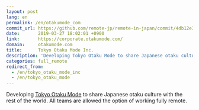```yaml
---
layout: post
lang: en
permalink: /en/otakumode_com
commit_url: https://github.com/remote-jp/remote-in-japan/commit/4db12e3f94c83b93653e3f331c5aa97aef7ed595
date:       2019-03-27 18:02:01 +0900
link:       https://corporate.otakumode.com/
domain:     otakumode.com
title:      Tokyo Otaku Mode Inc.
description: 'Developing Tokyo Otaku Mode to share Japanese otaku culture with the rest of the world. All teams are allowed the option of working fully remote.'
categories: full_remote
redirect_from:
  - /en/tokyo_otaku_mode_inc
  - /en/tokyo_otaku_mode
---
```


<p>Developing <a href="https://otakumode.com/">Tokyo Otaku Mode</a> to share Japanese otaku culture with the rest of the world. All teams are allowed the option of working fully remote.</p>
